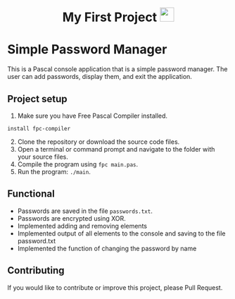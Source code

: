 <h1 align="center">My First Project
<img src="https://github.com/blackcater/blackcater/raw/main/images/Hi.gif" height="32"/></h1>

# Simple Password Manager
This is a Pascal console application that is a simple password manager. The user can add passwords, display them, and exit the application.

## Project setup

1. Make sure you have Free Pascal Compiler installed.

```
install fpc-compiler
```
2. Clone the repository or download the source code files.
3. Open a terminal or command prompt and navigate to the folder with your source files.
4. Compile the program using `fpc main.pas`.
5. Run the program: `./main`.

## Functional

- Passwords are saved in the file `passwords.txt`.
- Passwords are encrypted using XOR.
- Implemented adding and removing elements
- Implemented output of all elements to the console and saving to the file password.txt
- Implemented the function of changing the password by name



## Contributing
If you would like to contribute or improve this project, please Pull Request.



